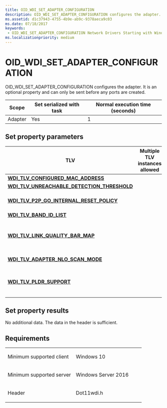 ```yaml
---
title: OID_WDI_SET_ADAPTER_CONFIGURATION
description: OID_WDI_SET_ADAPTER_CONFIGURATION configures the adapter. It is an optional property and can only be sent before any ports are created.
ms.assetid: d1c37943-4755-4b9e-ab9c-9378aeca9c03
ms.date: 07/18/2017
keywords:
 - OID_WDI_SET_ADAPTER_CONFIGURATION Network Drivers Starting with Windows Vista
ms.localizationpriority: medium
---
```


# OID\_WDI\_SET\_ADAPTER\_CONFIGURATION


OID\_WDI\_SET\_ADAPTER\_CONFIGURATION configures the adapter. It is an optional property and can only be sent before any ports are created.

| Scope   | Set serialized with task | Normal execution time (seconds) |
|---------|--------------------------|---------------------------------|
| Adapter | Yes                      | 1                               |

 

## Set property parameters


<table>
<colgroup>
<col width="25%" />
<col width="25%" />
<col width="25%" />
<col width="25%" />
</colgroup>
<thead>
<tr class="header">
<th>TLV</th>
<th>Multiple TLV instances allowed</th>
<th>Optional</th>
<th>Description</th>
</tr>
</thead>
<tbody>
<tr class="odd">
<td><a href="https://msdn.microsoft.com/library/windows/hardware/dn926257" data-raw-source="[&lt;strong&gt;WDI_TLV_CONFIGURED_MAC_ADDRESS&lt;/strong&gt;](https://msdn.microsoft.com/library/windows/hardware/dn926257)"><strong>WDI_TLV_CONFIGURED_MAC_ADDRESS</strong></a></td>
<td></td>
<td>X</td>
<td>MAC address.</td>
</tr>
<tr class="even">
<td><a href="https://msdn.microsoft.com/library/windows/hardware/dn898075" data-raw-source="[&lt;strong&gt;WDI_TLV_UNREACHABLE_DETECTION_THRESHOLD&lt;/strong&gt;](https://msdn.microsoft.com/library/windows/hardware/dn898075)"><strong>WDI_TLV_UNREACHABLE_DETECTION_THRESHOLD</strong></a></td>
<td></td>
<td>X</td>
<td>Unreachable detection threshold.</td>
</tr>
<tr class="odd">
<td><a href="https://msdn.microsoft.com/library/windows/hardware/dn897879" data-raw-source="[&lt;strong&gt;WDI_TLV_P2P_GO_INTERNAL_RESET_POLICY&lt;/strong&gt;](https://msdn.microsoft.com/library/windows/hardware/dn897879)"><strong>WDI_TLV_P2P_GO_INTERNAL_RESET_POLICY</strong></a></td>
<td></td>
<td>X</td>
<td>Policy used by the firmware for operating channel selection after a Wi-Fi Direct GO Reset is stopped/restarted.</td>
</tr>
<tr class="even">
<td><a href="https://msdn.microsoft.com/library/windows/hardware/dn926145" data-raw-source="[&lt;strong&gt;WDI_TLV_BAND_ID_LIST&lt;/strong&gt;](https://msdn.microsoft.com/library/windows/hardware/dn926145)"><strong>WDI_TLV_BAND_ID_LIST</strong></a></td>
<td></td>
<td>X</td>
<td>List of band IDs.</td>
</tr>
<tr class="odd">
<td><a href="https://msdn.microsoft.com/library/windows/hardware/dn897841" data-raw-source="[&lt;strong&gt;WDI_TLV_LINK_QUALITY_BAR_MAP&lt;/strong&gt;](https://msdn.microsoft.com/library/windows/hardware/dn897841)"><strong>WDI_TLV_LINK_QUALITY_BAR_MAP</strong></a></td>
<td></td>
<td></td>
<td>Mapping of signal quality to Wi-Fi signal strength bars. This field should be ignored by the adapter and it should use the behavior specified in <a href="ndis-status-wdi-indication-link-state-change.md" data-raw-source="[NDIS_STATUS_WDI_INDICATION_LINK_STATE_CHANGE](ndis-status-wdi-indication-link-state-change.md)">NDIS_STATUS_WDI_INDICATION_LINK_STATE_CHANGE</a> for doing Link Quality notifications.</td>
</tr>
<tr class="even">
<td><a href="https://msdn.microsoft.com/library/windows/hardware/mt269108" data-raw-source="[&lt;strong&gt;WDI_TLV_ADAPTER_NLO_SCAN_MODE&lt;/strong&gt;](https://msdn.microsoft.com/library/windows/hardware/mt269108)"><strong>WDI_TLV_ADAPTER_NLO_SCAN_MODE</strong></a></td>
<td></td>
<td>X</td>
<td>Indicates whether the NLO scans should be performed in active or passive mode.</td>
</tr>
<tr class="odd">
<td><a href="https://msdn.microsoft.com/library/windows/hardware/mt593243" data-raw-source="[&lt;strong&gt;WDI_TLV_PLDR_SUPPORT&lt;/strong&gt;](https://msdn.microsoft.com/library/windows/hardware/mt593243)"><strong>WDI_TLV_PLDR_SUPPORT</strong></a></td>
<td></td>
<td></td>
<td>Added in Windows 10, version 1511, WDI version 1.0.10.
<p>Specifies if PLDR is supported.</p></td>
</tr>
</tbody>
</table>

 

## Set property results


No additional data. The data in the header is sufficient.

Requirements
------------

<table>
<colgroup>
<col width="50%" />
<col width="50%" />
</colgroup>
<tbody>
<tr class="odd">
<td><p>Minimum supported client</p></td>
<td><p>Windows 10</p></td>
</tr>
<tr class="even">
<td><p>Minimum supported server</p></td>
<td><p>Windows Server 2016</p></td>
</tr>
<tr class="odd">
<td><p>Header</p></td>
<td>Dot11wdi.h</td>
</tr>
</tbody>
</table>

 

 




